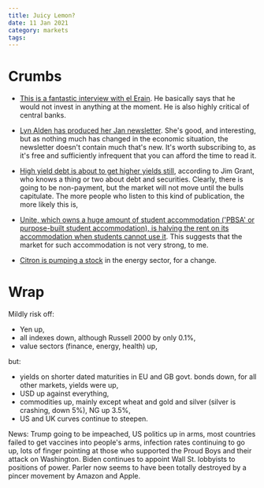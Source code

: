 ```yaml
---
title: Juicy Lemon?
date: 11 Jan 2021
category: markets
tags:
---
```

# Crumbs

- [This is a fantastic interview with el Erain](https://themarket.ch/english/mohamed-el-erian-this-is-starting-to-get-to-dangerous-levels-ld.3371?mc_cid=238e55cb54&mc_eid=8d66df2c11).  He basically says that he would not invest in anything at the moment. He is also highly critical of central banks. 

- [Lyn Alden has produced her Jan newsletter](https://www.lynalden.com/january-2021-newsletter/). She's good, and interesting, but as nothing much has changed in the economic situation, the newsletter doesn't contain much that's new. It's worth subscribing to, as it's free and sufficiently infrequent that you can afford the time to read it.

- [High yield debt is about to get higher yields still](https://thesoundingline.com/anthony-canale-jim-grant-debt-covenants-worse-than-housing-bubble/), according to Jim Grant, who knows a thing or two about debt and securities. Clearly, there is going to be non-payment, but the market will not move until the bulls capitulate. The more people who listen to this kind of publication, the more likely this is,
- [Unite, which owns a huge amount of student accommodation ('PBSA' or purpose-built student accommodation), is halving the rent on its accommodation when students cannot use it](https://www.ft.com/content/0d00b2fa-f03c-4efb-a440-c0592d0f010a). This suggests that the market for such accommodation is not very strong, to me.
- [Citron is pumping a stock](https://seekingalpha.com/news/3650439-stem-stock-soars-citron-calls-most-compelling-alt-energy-stock) in the energy sector, for a change. 

# Wrap

Mildly risk off:

- Yen up,
- all indexes down, although Russell 2000 by only 0.1%,
- value sectors (finance, energy, health) up,

but: 

- yields on shorter dated maturities in EU and GB govt. bonds down, for all other markets, yields were up,
- USD up against everything,
- commodities up,  mainly except wheat and gold and silver (silver is crashing, down 5%), NG up 3.5%,
- US and UK curves continue to steepen.

News: Trump going to be impeached, US politics up in arms, most countries failed to get vaccines into people's arms, infection rates continuing to go up, lots of finger pointing at those who supported the Proud Boys and their attack on Washington. Biden continues to appoint Wall St. lobbyists to positions of power.  Parler now seems to have been totally destroyed by a pincer movement by Amazon and Apple.


